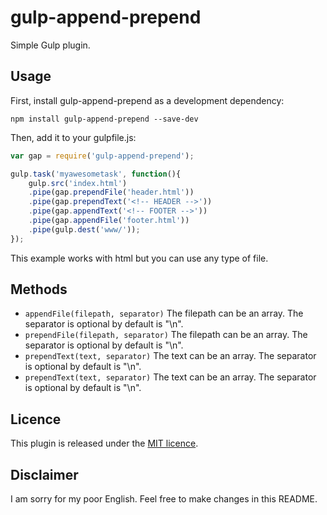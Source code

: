 # gulp-append-prepend

Simple Gulp plugin.

## Usage

First, install gulp-append-prepend as a development dependency:
```
npm install gulp-append-prepend --save-dev
```

Then, add it to your gulpfile.js:

```javascript
var gap = require('gulp-append-prepend');

gulp.task('myawesometask', function(){
    gulp.src('index.html')
    .pipe(gap.prependFile('header.html'))
    .pipe(gap.prependText('<!-- HEADER -->'))
    .pipe(gap.appendText('<!-- FOOTER -->'))
    .pipe(gap.appendFile('footer.html'))
    .pipe(gulp.dest('www/'));
});
```

This example works with html but you can use any type of file.

## Methods
- ``appendFile(filepath, separator)`` The filepath can be an array. The separator is optional by default is "\n".
- ``prependFile(filepath, separator)`` The filepath can be an array. The separator is optional by default is "\n".
- ``prependText(text, separator)`` The text can be an array. The separator is optional by default is "\n".
- ``prependText(text, separator)`` The text can be an array. The separator is optional by default is "\n".

## Licence
This plugin is released under the [MIT licence](https://raw.githubusercontent.com/NoczCore/gulp-append-prepend/master/LICENCE).

## Disclaimer
I am sorry for my poor English. Feel free to make changes in this README.
